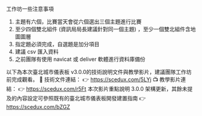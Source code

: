 工作坊一些注意事項
1. 主題有六個，比賽當天會從六個選出三個主題進行比賽
2. 至少四個雙北組件 (資訊局局長建議針對同一個主題) ，至少一個雙北組件含地圖圖層
3. 指定題必須完成，自選題是加分項目
4. 建議 csv 匯入資料
5. 之前團隊有使用 navicat 或 deliver 軟體進行資料庫備份


以下為本次臺北城市儀表板 v3.0.0的技術說明文件與教學影片，建議團隊工作坊前完成觀看。
📄 技術文件連結：
👉 https://scedux.com/5LYj
📺 教學影片連結：
👉 https://scedux.com/r5Ft
本次影片重點說明 3.0.0 架構更新，其餘未提及的內容設定可參照既有的臺北城市儀表板開發建置指南
👉https://scedux.com/bZGZ
